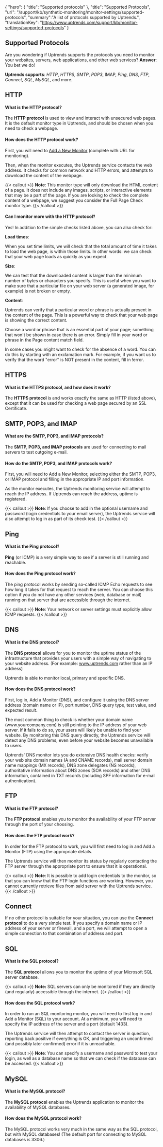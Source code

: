 {
  "hero": {
    "title": "Supported protocols"
  },
  "title": "Supported Protocols",
  "url": "/support/kb/synthetic-monitoring/monitor-settings/supported-protocols",
  "summary":"A list of protocols supported by Uptrends.",
  "translationKey": "https://www.uptrends.com/support/kb/monitor-settings/supported-protocols"
}

## Supported Protocols

Are you wondering if Uptrends supports the protocols you need to monitor your websites, servers, web applications, and other web services? **Answer**: You bet we do!

**Uptrends supports**: *HTTP*, *HTTPS*, *SMTP*, *POP3*, IMAP, *Ping*, *DNS*, *FTP*, *Connect*, *SQL*, *MySQL*, and more.

## HTTP

#### What is the HTTP protocol?

The **HTTP protocol** is used to view and interact with unsecured web pages. It is the default monitor type in Uptrends, and should be chosen when you need to check a webpage.

#### How does the HTTP protocol work?

First, you will need to [Add a New Monitor](/support/kb/basics) (complete with URL for monitoring).

Then, when the monitor executes, the Uptrends service contacts the web address. It checks for common network and HTTP errors, and attempts to download the content of the webpage.

{{< callout >}}
**Note**: This monitor type will only download the HTML content of a page. It does not include any images, scripts, or interactive elements that may be a part of the page. If you are looking to check the complete content of a webpage, we suggest you consider the Full Page Check monitor type.
{{< /callout >}}

#### Can I monitor more with the HTTP protocol?

Yes! In addition to the simple checks listed above, you can also check for:

**Load times**:

When you set time limits, we will check that the total amount of time it takes to load the web page, is within those limits. In other words: we can check that your web page loads as quickly as you expect.

**Size**:

We can test that the downloaded content is larger than the minimum number of bytes or characters you specify. This is useful when you want to make sure that a particular file on your web server (a generated image, for example) is not broken or empty.

**Content**:

Uptrends can verify that a particular word or phrase is actually present in the content of the page. This is a powerful way to check that your web page is showing the correct content.

Choose a word or phrase that is an essential part of your page; something that won't be shown in case there is an error. Simply fill in your word or phrase in the Page content match field.

In some cases you might want to check for the absence of a word. You can do this by starting with an exclamation mark. For example, if you want us to verify that the word "error" is NOT present in the content, fill in !error.

## HTTPS

#### What is the HTTPS protocol, and how does it work?

The **HTTPS protocol** is and works exactly the same as HTTP (listed above), except that it can be used for checking a web page secured by an SSL Certificate.

## SMTP, POP3, and IMAP

#### What are the SMTP, POP3, and IMAP protocols?

The **SMTP, POP3, and IMAP protocols** are used for connecting to mail servers to test outgoing e-mail.

#### How do the SMTP, POP3, and IMAP protocols work?

First, you will need to Add a New Monitor, selecting either the SMTP, POP3, or IMAP protocol and filling in the appropriate IP and port information.

As the monitor executes, the Uptrends monitoring service will attempt to reach the IP address. If Uptrends can reach the address, uptime is registered.

{{< callout >}}
**Note**: If you choose to add in the optional username and password (login credentials to your email server), the Uptrends service will also attempt to log in as part of its check test.
{{< /callout >}}

## Ping

#### What is the Ping protocol?

**Ping** (or ICMP) is a very simple way to see if a server is still running and reachable.

#### How does the Ping protocol work?

The ping protocol works by sending so-called ICMP Echo requests to see how long it takes for that request to reach the server. You can choose this option if you do not have any other services (web, database or mail) running on that server that are accessible through the internet.

{{< callout >}}
**Note**: Your network or server settings must explicitly allow ICMP requests.
{{< /callout >}}

## DNS

#### What is the DNS protocol?

The **DNS protocol** allows for you to monitor the uptime status of the infrastructure that provides your users with a simple way of navigating to your website address. (For example: www.uptrends.com rather than an IP address)

Uptrends is able to monitor local, primary and specific DNS.

#### How does the DNS protocol work?

First, log in, Add a Monitor (DNS), and configure it using the DNS server address (domain name or IP), port number, DNS query type, test value, and expected result.

The most common thing to check is whether your domain name (www\.yourcompany.com) is still pointing to the IP address of your web server. If it fails to do so, your users will likely be unable to find your website. By monitoring this DNS query directly, the Uptrends service will detect any DNS problems, even before your website becomes unavailable to users.

Uptrends' DNS monitor lets you do extensive DNS health checks: verify your web site domain names (A and CNAME records), mail server domain name mappings (MX records), DNS zone delegates (NS records), authoritative information about DNS zones (SOA records) and other DNS information, contained in TXT records (including SPF information for e-mail authentication).

## FTP

#### What is the FTP protocol?

The **FTP protocol** enables you to monitor the availability of your FTP server through the port of your choosing.

#### How does the FTP protocol work?

In order for the FTP protocol to work, you will first need to log in and Add a Monitor (FTP) using the appropriate details.

The Uptrends service will then monitor its status by regularly contacting the FTP server through the appropriate port to ensure that it is operational.

{{< callout >}}
**Note**: It is possible to add login credentials to the monitor, so that you can know that the FTP login functions are working. However, you cannot currently retrieve files from said server with the Uptrends service.
{{< /callout >}}

## Connect

If no other protocol is suitable for your situation, you can use the **Connect protocol** to do a very simple test. If you specify a domain name or IP address of your server or firewall, and a port, we will attempt to open a simple connection to that combination of address and port.

## SQL

#### What is the SQL protocol?

The **SQL protocol** allows you to monitor the uptime of your Microsoft SQL server database.

{{< callout >}}
**Note:** SQL servers can only be monitored if they are directly (and regularly) accessible through the internet.
{{< /callout >}}

#### How does the SQL protocol work?

In order to run an SQL monitoring monitor, you will need to first log in and Add a Monitor (SQL) to your account. At a minimum, you will need to specify the IP address of the server and a port (default 1433).

The Uptrends service will then attempt to contact the server in question, reporting back positive if everything is OK, and triggering an unconfirmed (and possibly later confirmed) error if it is unreachable.

{{< callout >}}
**Note**: You can specify a username and password to test your login, as well as a database name so that we can check if the database can be accessed.
{{< /callout >}}

## MySQL

#### What is the MySQL protocol?

The **MySQL protocol** enables the Uptrends application to monitor the availability of MySQL databases.

#### How does the MySQL protocol work?

The MySQL protocol works very much in the same way as the SQL protocol, but with MySQL databases! (The default port for connecting to MySQL databases is 3306.)
